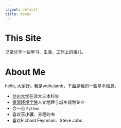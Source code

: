 ```yaml
---
layout: default
title: About
---
```


# This Site
记录分享一些学习、生活、工作上的事儿。

# About Me
hello, 大家好。我是wuhulamb，下面是我的一些基本信息。

- [兰州大学](https://www.lzu.edu.cn/)在读大三本科生
- [资源环境学院](http://geoscience.lzu.edu.cn/)人文地理与城乡规划专业
- 会一点 `Python`
- 喜欢**王小波**、**三毛**的书
- 喜欢Richard Feynman、Steve Jobs
